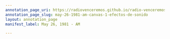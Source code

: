 ```yaml
---
annotation_page_uri: https://radiovenceremos.github.io/radio-venceremos-english/annotations/may-26-1981-am-canvas-1-efectos-de-sonido.json
annotation_page_slug: may-26-1981-am-canvas-1-efectos-de-sonido
layout: annotation_page
manifest_label: May 26, 1981 - AM

---
```

